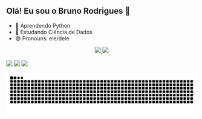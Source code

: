 ## Olá! Eu sou o Bruno Rodrigues  👋

- 🔭 Aprendendo Python
- 🌱 Estudando Ciência de Dados
- 😄 Pronouns: ele/dele

<div align="center">
  <a href="https://github.com/brunodatac">
  <img height="180em" src="https://github-readme-stats.vercel.app/api?username=brunodatac&show_icons=true&theme=github_dark&include_all_commits=true&count_private=true"/>
  <img height="117em" src="https://github-readme-stats.vercel.app/api/top-langs/?username=brunodatac&layout=compact&langs_count=7&theme=github_dark"/>
</div>
<br>
<div> 
 <a href="https://discord.gg/wagxzStdcR" target="_blank"><img src="https://img.shields.io/badge/Discord-7289DA?style=for-the-badge&logo=discord&logoColor=white" target="_blank"></a> 
  <a href = "mailto:brunorb.dev@gmail.com"><img src="https://img.shields.io/badge/-Gmail-%23333?style=for-the-badge&logo=gmail&logoColor=white" target="_blank"></a>
  <a href="https://www.linkedin.com/in/bruno-rodrigues-40b555232/" target="_blank"><img src="https://img.shields.io/badge/-LinkedIn-%230077B5?style=for-the-badge&logo=linkedin&logoColor=white" target="_blank"></a>
  
   ![Snake animation](https://github.com/brunodatac/brunodatac/blob/output/github-contribution-grid-snake.svg)
 
</div>
